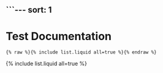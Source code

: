 **```**---
sort: 1
---

# Test Documentation

```
{% raw %}{% include list.liquid all=true %}{% endraw %}
```

{% include list.liquid all=true %}
